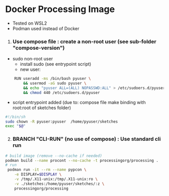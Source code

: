 # Docker Processing Image


- Tested on WSL2 
- Podman used instead of Docker

1. ### Use compose file : create a non-root user (see sub-folder "compose-version")

- sudo non-root user
    - install sudo (see entrypoint script)
    - new user:
```bash
    RUN useradd -ms /bin/bash pyuser \
        && usermod -aG sudo pyuser \
        && echo "pyuser ALL=(ALL) NOPASSWD:ALL" > /etc/sudoers.d/pyuser \
        && chmod 440 /etc/sudoers.d/pyuser
```

- script entrypoint added (due to: compose file make binding with root:root of sketches folder)
```bash
#!/bin/sh
sudo chown -R pyuser:pyuser  /home/pyuser/sketches
exec "$@"
```

2. ### BRANCH "CLI-RUN" (no use of compose) : Use standard cli run

```bash
# build image (remove --no-cache if needed)
podman build --name procont --no-cache -t processingorg/processing .   
# run 
 podman run -it --rm --name pypcon \
    -e DISPLAY=$DISPLAY \
    -v /tmp/.X11-unix:/tmp/.X11-unix:ro \
    -v ./sketches:/home/pyuser/sketches/:z \
    processingorg/processing
```
